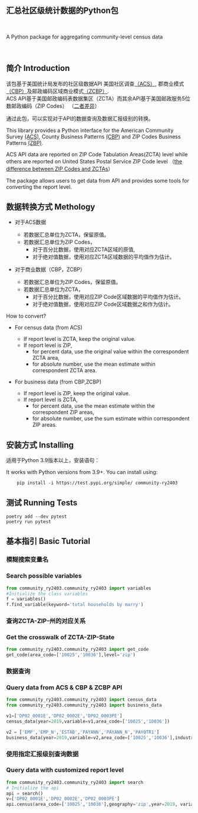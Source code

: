汇总社区级统计数据的Python包
------------
 <br />
 
A Python package for aggregating community-level census data

 <br />
 
简介 Introduction 
------------

该包基于美国统计局发布的社区级数据API 美国社区调查[（ACS）](https://www.census.gov/data/developers/data-sets/acs-5year.html), 郡商业模式[（CBP）](https://www.census.gov/data/developers/data-sets/cbp-nonemp-zbp/cbp-api.html)及邮政编码区域商业模式[（ZCBP）](https://www.census.gov/data/developers/data-sets/cbp-nonemp-zbp/zbp-api.html).  
ACS API基于美国邮政编码表数据集区（ZCTA）而其余API基于美国邮政服务5位数邮政编码（ZIP Codes） （[二者差异](https://www.census.gov/programs-surveys/geography/guidance/geo-areas/zctas.html#:~:text=ZIP%20Code%20Tabulation%20Areas%20(ZCTAs)%20are%20generalized%20areal%20representations%20of,station%20associated%20with%20mailing%20addresses.)）

通过此包，可以实现对于API的数据查询及数据汇报级别的转换。


This library provides a Python interface for the American Community Survey [(ACS)](https://www.census.gov/data/developers/data-sets/acs-5year.html), County Business Patterns [(CBP)](https://www.census.gov/data/developers/data-sets/cbp-nonemp-zbp/cbp-api.html)  and ZIP Codes Business Patterns [(ZBP)](https://www.census.gov/data/developers/data-sets/cbp-nonemp-zbp/zbp-api.html).          

ACS API data are reported on ZIP Code Tabulation Areas(ZCTA) level while others are reported on United States Postal Service ZIP Code level （[the difference between ZIP Codes and ZCTAs](https://www.census.gov/programs-surveys/geography/guidance/geo-areas/zctas.html#:~:text=ZIP%20Code%20Tabulation%20Areas%20(ZCTAs)%20are%20generalized%20areal%20representations%20of,station%20associated%20with%20mailing%20addresses.)）

The package allows users to get data from API and provides some tools for converting the report level.   




数据转换方式 Methology 
------------
* 对于ACS数据
    - 若数据汇总单位为ZCTA，保留原值。
    - 若数据汇总单位为ZIP Codes， 
        - 对于百分比数据，使用对应ZCTA区域的原值, 
        - 对于绝对值数据，使用对应ZCTA区域数据的平均值作为估计。

* 对于商业数据（CBP，ZCBP）
    - 若数据汇总单位为ZIP Codes，保留原值。
    - 若数据汇总单位为ZCTA， 
        - 对于百分比数据，使用对应ZIP Code区域数据的平均值作为估计。
        - 对于绝对值数据，使用对应ZIP Code区域数据之和作为估计。


How to convert?
* For census data (from ACS)
    - If report level is ZCTA, keep the original value.
    - If report level is ZIP, 
        - for percent data, use the original value within the correspondent ZCTA area, 
        - for absolute number, use the mean estimate within correspondent ZCTA area.

* For business data (from CBP,ZCBP)
    - If report level is ZIP, keep the original value.
    - If report level is ZCTA, 
        - for percent data, use the mean estimate within the correspondent ZIP areas, 
        - for absolute number, use the sum estimate within correspondent ZIP areas.


安装方式 Installing 
----------
适用于Python 3.9版本以上，安装语句：

It works with Python versions from 3.9+. You can install using:



```shell
    pip install -i https://test.pypi.org/simple/ community-ry2403
```

测试 Running Tests 
-------------

```shell
poetry add --dev pytest
poetry run pytest
```


基本指引 Basic Tutorial 
--------------


### 模糊搜索变量名 
### Search possible variables 

```python
from community_ry2403.community_ry2403 import variables
#Initialize the class variables
f = variables()   
f.find_variable(keyword='total households by marry')
```

### 查询ZCTA-ZIP-州的对应关系 
### Get the crosswalk of ZCTA-ZIP-State 

```python
from community_ry2403.community_ry2403 import get_code
get_code(area_code=['10025','10036'],level='zip')
```

### 数据查询
### Query data from ACS & CBP & ZCBP API

```python
from community_ry2403.community_ry2403 import census_data        
from community_ry2403.community_ry2403 import business_data        

v1=['DP02_0001E','DP02_0002E','DP02_0003PE']
census_data(year=2019,variable=v1,area_code=['10025','10036'])       

v2 = ['EMP','EMP_N','ESTAB','PAYANN','PAYANN_N','PAYQTR1']
business_data(year=2019,variable=v2,area_code=['10025','10036'],industry=72)

```

### 使用指定汇报级别查询数据 
### Query data with customized report level 
```python
from community_ry2403.community_ry2403 import search
# Initialize the api
api = search()  
v=['DP02_0001E','DP02_0002E','DP02_0003PE']
api.census(area_code=['10025','10036'],geography='zip',year=2019, variable=v)
```









